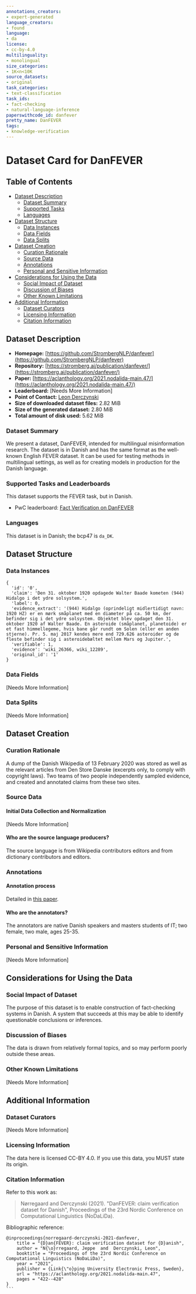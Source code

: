 ```yaml
---
annotations_creators:
- expert-generated
language_creators:
- found
language:
- da
license:
- cc-by-4.0
multilinguality:
- monolingual
size_categories:
- 1K<n<10K
source_datasets:
- original
task_categories:
- text-classification
task_ids:
- fact-checking
- natural-language-inference
paperswithcode_id: danfever
pretty_name: DanFEVER
tags:
- knowledge-verification
---
```



# Dataset Card for DanFEVER

## Table of Contents
- [Dataset Description](#dataset-description)
  - [Dataset Summary](#dataset-summary)
  - [Supported Tasks](#supported-tasks-and-leaderboards)
  - [Languages](#languages)
- [Dataset Structure](#dataset-structure)
  - [Data Instances](#data-instances)
  - [Data Fields](#data-instances)
  - [Data Splits](#data-instances)
- [Dataset Creation](#dataset-creation)
  - [Curation Rationale](#curation-rationale)
  - [Source Data](#source-data)
  - [Annotations](#annotations)
  - [Personal and Sensitive Information](#personal-and-sensitive-information)
- [Considerations for Using the Data](#considerations-for-using-the-data)
  - [Social Impact of Dataset](#social-impact-of-dataset)
  - [Discussion of Biases](#discussion-of-biases)
  - [Other Known Limitations](#other-known-limitations)
- [Additional Information](#additional-information)
  - [Dataset Curators](#dataset-curators)
  - [Licensing Information](#licensing-information)
  - [Citation Information](#citation-information)

## Dataset Description

- **Homepage:** [https://github.com/StrombergNLP/danfever](https://github.com/StrombergNLP/danfever)
- **Repository:** [https://stromberg.ai/publication/danfever/](https://stromberg.ai/publication/danfever/)
- **Paper:** [https://aclanthology.org/2021.nodalida-main.47/](https://aclanthology.org/2021.nodalida-main.47/)
- **Leaderboard:** [Needs More Information]
- **Point of Contact:** [Leon Derczynski](mailto:leod@itu.dk)
- **Size of downloaded dataset files:** 2.82 MiB
- **Size of the generated dataset:** 2.80 MiB
- **Total amount of disk used:** 5.62 MiB

### Dataset Summary

We present a dataset, DanFEVER, intended for multilingual misinformation research. The dataset is in Danish and has the same format as the well-known English FEVER dataset. It can be used for testing methods in multilingual settings, as well as for creating models in production for the Danish language.

### Supported Tasks and Leaderboards

This dataset supports the FEVER task, but in Danish.

* PwC leaderboard: [Fact Verification on DanFEVER](https://paperswithcode.com/sota/fact-verification-on-danfever)

### Languages

This dataset is in Danish; the bcp47 is `da_DK`.

## Dataset Structure

### Data Instances

```
{
  'id': '0', 
  'claim': 'Den 31. oktober 1920 opdagede Walter Baade kometen (944) Hidalgo i det ydre solsystem.', 
  'label': 0, 
  'evidence_extract': '(944) Hidalgo (oprindeligt midlertidigt navn: 1920 HZ) er en mørk småplanet med en diameter på ca. 50 km, der befinder sig i det ydre solsystem. Objektet blev opdaget den 31. oktober 1920 af Walter Baade. En asteroide (småplanet, planetoide) er et fast himmellegeme, hvis bane går rundt om Solen (eller en anden stjerne). Pr. 5. maj 2017 kendes mere end 729.626 asteroider og de fleste befinder sig i asteroidebæltet mellem Mars og Jupiter.', 
  'verifiable': 1, 
  'evidence': 'wiki_26366, wiki_12289', 
  'original_id': '1'
}
```

### Data Fields

[Needs More Information]

### Data Splits

[Needs More Information]

## Dataset Creation

### Curation Rationale

A dump of the Danish Wikipedia of 13 February 2020 was stored as well as the relevant articles from Den Store Danske (excerpts only, to comply with copyright laws). Two teams of two people independently sampled evidence, and created and annotated claims from these two sites.

### Source Data

#### Initial Data Collection and Normalization

[Needs More Information]

#### Who are the source language producers?

The source language is from Wikipedia contributors editors and from dictionary contributors and editors.

### Annotations

#### Annotation process

Detailed in [this paper](http://www.derczynski.com/papers/danfever.pdf).

#### Who are the annotators?

The annotators are native Danish speakers and masters students of IT; two female, two male, ages 25-35.

### Personal and Sensitive Information

[Needs More Information]

## Considerations for Using the Data

### Social Impact of Dataset

The purpose of this dataset is to enable construction of fact-checking systems in Danish. A system that succeeds at this may be able to identify questionable conclusions or inferences.

### Discussion of Biases

The data is drawn from relatively formal topics, and so may perform poorly outside these areas.

### Other Known Limitations

[Needs More Information]

## Additional Information

### Dataset Curators

[Needs More Information]

### Licensing Information

The data here is licensed CC-BY 4.0. If you use this data, you MUST state its origin.

### Citation Information

Refer to this work as:

> Nørregaard and Derczynski (2021). "DanFEVER: claim verification dataset for Danish", Proceedings of the 23rd Nordic Conference on Computational Linguistics (NoDaLiDa).

Bibliographic reference:

````
@inproceedings{norregaard-derczynski-2021-danfever,
    title = "{D}an{FEVER}: claim verification dataset for {D}anish",
    author = "N{\o}rregaard, Jeppe  and  Derczynski, Leon",
    booktitle = "Proceedings of the 23rd Nordic Conference on Computational Linguistics (NoDaLiDa)",
    year = "2021",
    publisher = {Link{\"o}ping University Electronic Press, Sweden},
    url = "https://aclanthology.org/2021.nodalida-main.47",
    pages = "422--428"
}
```

